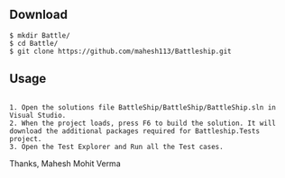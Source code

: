 
## Download

```
$ mkdir Battle/
$ cd Battle/
$ git clone https://github.com/mahesh113/Battleship.git
```


## Usage

```

1. Open the solutions file BattleShip/BattleShip/BattleShip.sln in Visual Studio.
2. When the project loads, press F6 to build the solution. It will download the additional packages required for Battleship.Tests project.
3. Open the Test Explorer and Run all the Test cases.

```


Thanks,
Mahesh Mohit Verma
